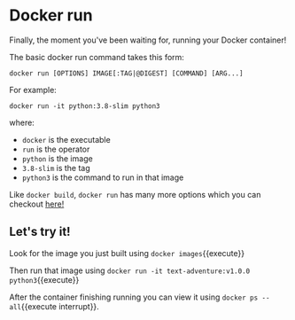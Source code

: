 # Docker run

Finally, the moment you've been waiting for, running your Docker container!

The basic docker run command takes this form:

`docker run [OPTIONS] IMAGE[:TAG|@DIGEST] [COMMAND] [ARG...]`

For example:

`docker run -it python:3.8-slim python3`

where:
- `docker` is the executable
- `run` is the operator
- `python` is the image
- `3.8-slim` is the tag
- `python3` is the command to run in that image

Like `docker build`, `docker run` has many more options which you can checkout 
[here!](https://docs.docker.com/engine/reference/run/#operator-exclusive-options)

## Let's try it!

Look for the image you just built using `docker images`{{execute}}

Then run that image using `docker run -it text-adventure:v1.0.0 python3`{{execute}}

After the container finishing running you can view it using `docker ps --all`{{execute interrupt}}.
